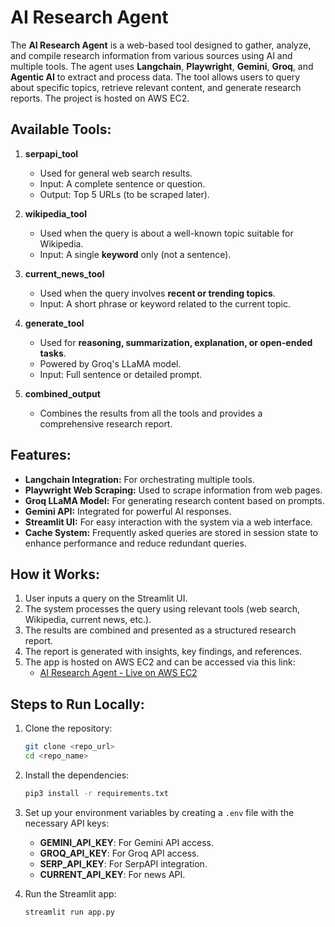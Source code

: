 
# AI Research Agent

The **AI Research Agent** is a web-based tool designed to gather, analyze, and compile research information from various sources using AI and multiple tools. The agent uses **Langchain**, **Playwright**, **Gemini**, **Groq**, and **Agentic AI** to extract and process data. The tool allows users to query about specific topics, retrieve relevant content, and generate research reports. The project is hosted on AWS EC2.

## Available Tools:
1. **serpapi_tool**  
   - Used for general web search results.  
   - Input: A complete sentence or question.  
   - Output: Top 5 URLs (to be scraped later).

2. **wikipedia_tool**  
   - Used when the query is about a well-known topic suitable for Wikipedia.  
   - Input: A single **keyword** only (not a sentence).

3. **current_news_tool**  
   - Used when the query involves **recent or trending topics**.  
   - Input: A short phrase or keyword related to the current topic.

4. **generate_tool**  
   - Used for **reasoning, summarization, explanation, or open-ended tasks**.  
   - Powered by Groq's LLaMA model.  
   - Input: Full sentence or detailed prompt.

5. **combined_output**  
   - Combines the results from all the tools and provides a comprehensive research report.

## Features:
- **Langchain Integration:** For orchestrating multiple tools.
- **Playwright Web Scraping:** Used to scrape information from web pages.
- **Groq LLaMA Model:** For generating research content based on prompts.
- **Gemini API:** Integrated for powerful AI responses.
- **Streamlit UI:** For easy interaction with the system via a web interface.
- **Cache System:** Frequently asked queries are stored in session state to enhance performance and reduce redundant queries.

## How it Works:
1. User inputs a query on the Streamlit UI.
2. The system processes the query using relevant tools (web search, Wikipedia, current news, etc.).
3. The results are combined and presented as a structured research report.
4. The report is generated with insights, key findings, and references.
5. The app is hosted on AWS EC2 and can be accessed via this link:
   - [AI Research Agent - Live on AWS EC2](http://13.60.48.129:8501/)

## Steps to Run Locally:
1. Clone the repository:
   ```bash
   git clone <repo_url>
   cd <repo_name>
   ```

2. Install the dependencies:
   ```bash
   pip3 install -r requirements.txt
   ```

3. Set up your environment variables by creating a `.env` file with the necessary API keys:
   - **GEMINI_API_KEY**: For Gemini API access.
   - **GROQ_API_KEY**: For Groq API access.
   - **SERP_API_KEY**: For SerpAPI integration.
   - **CURRENT_API_KEY**: For news API.

4. Run the Streamlit app:
   ```bash
   streamlit run app.py
   ```

